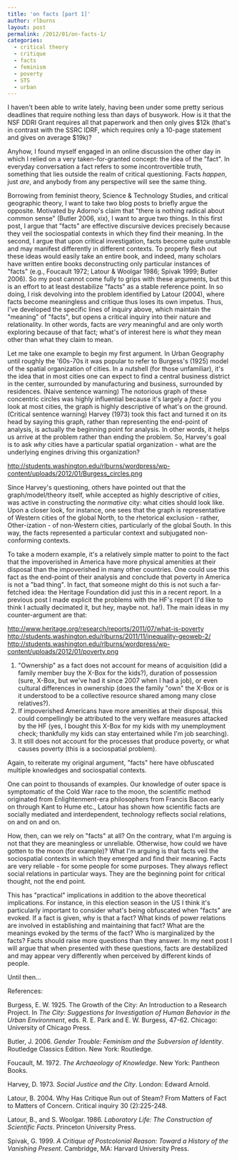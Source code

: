 ```yaml
---
title: 'on facts [part 1]'
author: rlburns
layout: post
permalink: /2012/01/on-facts-1/
categories:
  - critical theory
  - critique
  - facts
  - feminism
  - poverty
  - STS
  - urban
---
```

I haven't been able to write lately, having been under some pretty serious deadlines that require nothing less than days of busywork. How is it that the NSF DDRI Grant requires all that paperwork and then only gives $12k (that's in contrast with the SSRC IDRF, which requires only a 10-page statement and gives on average $19k)?

Anyhow, I found myself engaged in an online discussion the other day in which I relied on a very taken-for-granted concept: the idea of the "fact". In everyday conversation a fact refers to some incontrovertible truth, something that lies outside the realm of critical questioning. Facts *happen*, just *are*, and anybody from any perspective will see the same thing.

Borrowing from feminist theory, Science & Technology Studies, and critical geographic theory, I want to take two blog posts to briefly argue the opposite. Motivated by Adorno's claim that "there is nothing radical about common sense" (Butler 2006, xix), I want to argue two things. In this first post, I argue that "facts" are effective discursive devices precisely because they veil the sociospatial contexts in which they find their meaning. In the second, I argue that upon critical investigation, facts become quite unstable and may manifest differently in different contexts. To properly flesh out these ideas would easily take an entire book, and indeed, many scholars have written entire books deconstructing only particular instances of "facts" (e.g., Foucault 1972; Latour & Woolgar 1986; Spivak 1999; Butler 2006). So my post cannot come fully to grips with these arguments, but this is an effort to at least destabilize "facts" as a stable reference point. In so doing, I risk devolving into the problem identified by Latour (2004), where facts become meaningless and critique thus loses its own impetus. Thus, I've developed the specific lines of inquiry above, which maintain the "meaning" of "facts", but opens a critical inquiry into their nature and relationality. In other words, facts are *very* meaningful and are only worth exploring because of that fact; what's of interest here is *what* they mean other than what they claim to mean.

Let me take one example to begin my first argument. In Urban Geography until roughly the '60s-70s it was popular to refer to Burgess's (1925) model of the spatial organization of cities. In a nutshell (for those unfamiliar), it's the idea that in most cities one can expect to find a central business district in the center, surrounded by manufacturing and business, surrounded by residences. (Naive sentence warning) The notorious graph of these concentric circles was highly influential because it's largely a *fact*: if you look at most cities, the graph is highly descriptive of what's on the ground. (Critical sentence warning) Harvey (1973) took this fact and turned it on its head by saying this graph, rather than representing the end-point of analysis, is actually the beginning point for analysis. In other words, it helps us arrive at the problem rather than ending the problem. So, Harvey's goal is to ask *why* cities have a particular spatial organization - what are the underlying engines driving this organization?

http://students.washington.edu/rlburns/wordpress/wp-content/uploads/2012/01/Burgess_circles.png

Since Harvey's questioning, others have pointed out that the graph/model/theory itself, while accepted as highly descriptive of *cities*, was active in constructing the *normative* city: what cities should look like. Upon a closer look, for instance, one sees that the graph is representative of Western cities of the global North, to the rhetorical exclusion - rather, Other-ization - of non-Western cities, particularly of the global South. In this way, the facts represented a particular context and subjugated non-conforming contexts.

To take a modern example, it's a relatively simple matter to point to the fact that the impoverished in America have more physical amenities at their disposal than the impoverished in many other countries. One could use this fact as the end-point of their analysis and conclude that poverty in America is not a "bad thing". In fact, that someone might do this is not such a far-fetched idea: the Heritage Foundation did just this in a recent report. In a previous post I made explicit the problems with the HF's report (I'd like to think I actually decimated it, but hey, maybe not. ha!). The main ideas in my counter-argument are that:

http://www.heritage.org/research/reports/2011/07/what-is-poverty
http://students.washington.edu/rlburns/2011/11/inequality-geoweb-2/
http://students.washington.edu/rlburns/wordpress/wp-content/uploads/2012/01/poverty.png

1. "Ownership" as a fact does not account for means of acquisition (did a family member buy the X-Box for the kids?), duration of possession (sure, X-Box, but we've had it since 2007 when I had a job), or even cultural differences in ownership (does the family "own" the X-Box or is it understood to be a collective resource shared among many close relatives?).
2. If impoverished Americans have more amenities at their disposal, this could compellingly be attributed to the very welfare measures attacked by the HF (yes, I bought this X-Box for my kids with my unemployment check; thankfully my kids can stay entertained while I'm job searching).
3. It still does not account for the processes that produce poverty, or what causes poverty (this is a sociospatial problem).

Again, to reiterate my original argument, "facts" here have obfuscated multiple knowledges and sociospatial contexts.

One can point to thousands of examples. Our knowledge of outer space is symptomatic of the Cold War race to the moon, the scientific method originated from Enlightenment-era philosophers from Francis Bacon early on through Kant to Hume etc., Latour has shown how scientific facts are socially mediated and interdependent, technology reflects social relations, on and on and on.

How, then, can we rely on "facts" at all? On the contrary, what I'm arguing is not that they are meaningless or unreliable. Otherwise, how could we have gotten to the moon (for example)? What I'm arguing is that facts veil the sociospatial contexts in which they emerged and find their meaning. Facts are very reliable - for some people for some purposes. They always reflect social relations in particular ways. They are the beginning point for critical thought, not the end point.

This has "practical" implications in addition to the above theoretical implications. For instance, in this election season in the US I think it's particularly important to consider what's being obfuscated when "facts" are evoked. If a fact is given, why is that a fact? What kinds of power relations are involved in establishing and maintaining that fact? What are the meanings evoked by the terms of the fact? Who is marginalized by the facts? Facts should raise more questions than they answer. In my next post I will argue that when presented with these questions, facts are destabilized and may appear very differently when perceived by different kinds of people.

Until then...

References:

Burgess, E. W. 1925. The Growth of the City: An Introduction to a Research Project. In *The City: Suggestions for Investigation of Human Behavior in the Urban Environment*, eds. R. E. Park and E. W. Burgess, 47-62. Chicago: University of Chicago Press.

Butler, J. 2006. *Gender Trouble: Feminism and the Subversion of Identity*. Routledge Classics Edition. New York: Routledge.

Foucault, M. 1972. *The Archaeology of Knowledge*. New York: Pantheon Books.

Harvey, D. 1973. *Social Justice and the City*. London: Edward Arnold.

Latour, B. 2004. Why Has Critique Run out of Steam? From Matters of Fact to Matters of Concern. Critical inquiry 30 (2):225-248.

Latour, B., and S. Woolgar. 1986. *Laboratory Life: The Construction of Scientific Facts*. Princeton University Press.

Spivak, G. 1999. *A Critique of Postcolonial Reason: Toward a History of the Vanishing Present*. Cambridge, MA: Harvard University Press.